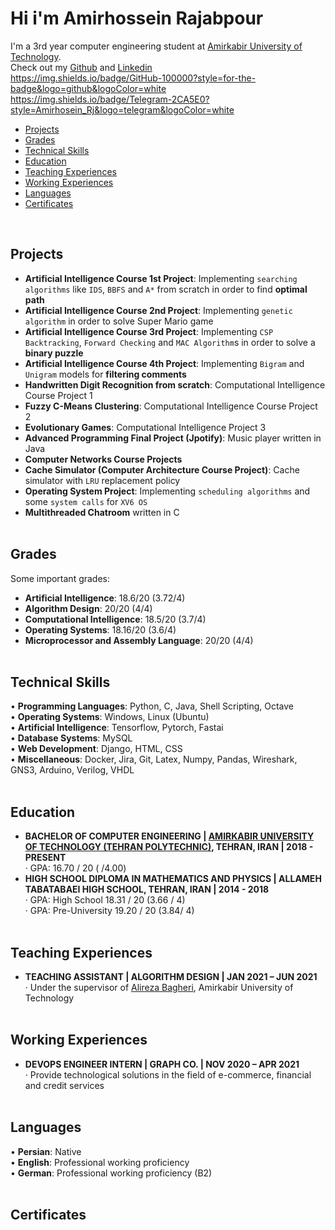 # Hi i'm Amirhossein Rajabpour
I'm a 3rd year computer engineering student at [Amirkabir University of Technology](https://aut.ac.ir/). <br>
Check out my [Github](https://github.com/Amirhossein-Rajabpour) and [Linkedin](https://www.linkedin.com/in/amirhossein-rajabpour-a961a31a7/) <br>
https://img.shields.io/badge/GitHub-100000?style=for-the-badge&logo=github&logoColor=white <br>
https://img.shields.io/badge/Telegram-2CA5E0?style=Amirhosein_Rj&logo=telegram&logoColor=white <br>
- [Projects](#projects)
- [Grades](#grades)
- [Technical Skills](#technical-skills)
- [Education](#education)
- [Teaching Experiences](#teaching-experiences)
- [Working Experiences](#working-experiences)
- [Languages](#languages)
- [Certificates](#certificates)
<br>

## Projects
* **Artificial Intelligence Course 1st Project**: Implementing `searching algorithms` like `IDS`, `BBFS` and `A*` from scratch in order to find **optimal path**
* **Artificial Intelligence Course 2nd Project**: Implementing `genetic algorithm` in order to solve Super Mario game
* **Artificial Intelligence Course 3rd Project**: Implementing `CSP Backtracking`, `Forward Checking` and `MAC Algorithm`s in order to solve a **binary puzzle**
* **Artificial Intelligence Course 4th Project**: Implementing `Bigram` and `Unigram` models for **filtering comments**
* **Handwritten Digit Recognition from scratch**: Computational Intelligence Course Project 1
* **Fuzzy C-Means Clustering**: Computational Intelligence Course Project 2
* **Evolutionary Games**: Computational Intelligence Project 3
* **Advanced Programming Final Project (Jpotify)**: Music player written in Java
* **Computer Networks Course Projects**
* **Cache Simulator (Computer Architecture Course Project)**: Cache simulator with `LRU` replacement policy
* **Operating System Project**: Implementing `scheduling algorithms` and some `system calls` for `XV6 OS`
* **Multithreaded Chatroom** written in C <br> <br>


## Grades
Some important grades:
* **Artificial Intelligence**: 18.6/20 (3.72/4)
* **Algorithm Design**: 20/20 (4/4)
* **Computational Intelligence**: 18.5/20 (3.7/4)
* **Operating Systems**: 18.16/20 (3.6/4)
* **Microprocessor and Assembly Language**: 20/20 (4/4) <br> <br>


## Technical Skills
•	**Programming Languages**: Python, C, Java, Shell Scripting, Octave <br>
•	**Operating Systems**: Windows, Linux (Ubuntu) <br>
•	**Artificial Intelligence**: Tensorflow, Pytorch, Fastai <br>
•	**Database Systems**: MySQL <br>
•	**Web Development**: Django, HTML, CSS <br>
•	**Miscellaneous**: Docker, Jira, Git, Latex, Numpy, Pandas, Wireshark, GNS3, Arduino, Verilog, VHDL <br> <br>


## Education
* **BACHELOR OF COMPUTER ENGINEERING | [AMIRKABIR UNIVERSITY OF TECHNOLOGY (TEHRAN POLYTECHNIC)](https://aut.ac.ir/), TEHRAN, IRAN | 2018 - PRESENT** <br>
·	GPA: 16.70 / 20 ( /4.00)
* **HIGH SCHOOL DIPLOMA IN MATHEMATICS AND PHYSICS | ALLAMEH TABATABAEI HIGH SCHOOL, TEHRAN, IRAN | 2014 - 2018** <br>
·	GPA: High School 18.31 / 20 (3.66 / 4) <br>
·	GPA: Pre-University 19.20 / 20 (3.84/ 4) <br> <br>


## Teaching Experiences
* **TEACHING ASSISTANT | ALGORITHM DESIGN | JAN 2021 – JUN 2021** <br>
·	Under the supervisor of [Alireza Bagheri](https://aut.ac.ir/cv/2072/Alireza%20Bagheri), Amirkabir University of Technology <br> <br>


## Working Experiences
* **DEVOPS ENGINEER INTERN | GRAPH CO. | NOV 2020 – APR 2021** <br>
·	Provide technological solutions in the field of e-commerce, financial and credit services <br> <br>


## Languages
•	**Persian**: Native <br>
•	**English**: Professional working proficiency <br>
•	**German**: Professional working proficiency (B2) <br> <br>


## Certificates
